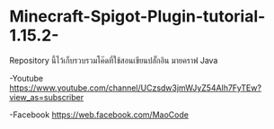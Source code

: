 # Minecraft-Spigot-Plugin-tutorial-1.15.2-

Repository นี้ไว้เก็บรวบรวมโค๊ดที่ใช้สอนเขียนปลั๊กอิน มายคราฟ Java

-Youtube
https://www.youtube.com/channel/UCzsdw3jmWJyZ54Alh7FyTEw?view_as=subscriber

-Facebook
https://web.facebook.com/MaoCode
